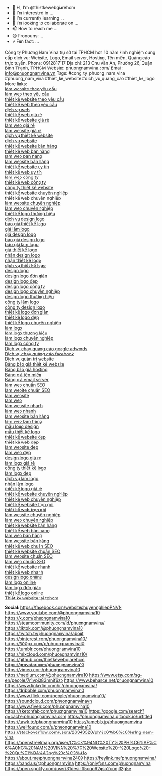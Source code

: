 - 👋 Hi, I’m @thietkewebgiarehcm
- 👀 I’m interested in ...
- 🌱 I’m currently learning ...
- 💞️ I’m looking to collaborate on ...
- 📫 How to reach me ...
- 😄 Pronouns: ...
- ⚡ Fun fact: ...

<!---
thietkewebgiarehcm/thietkewebgiarehcm is a ✨ special ✨ repository because its `README.md` (this file) appears on your GitHub profile.
You can click the Preview link to take a look at your changes.
--->
Công ty Phương Nam Vina trụ sở tại TPHCM hơn 10 năm kinh nghiệm cung cấp dịch vụ: Website, Logo, Email server, Hosting, Tên miền, Quảng cáo trực tuyến.
Phone: 0912817117
Địa chỉ: 213 Chu Văn An, Phường 26, Quận Bình Thạnh, TPHCM
Website: phuongnamvina.com/
Email: info@phuongnamvina.vn
Tags: #cong_ty_phuong_nam_vina #phuong_nam_vina #thiet_ke_website #dich_vu_quang_cao #thiet_ke_logo
More links:
<br><a href="https://phuongnamvina.com/thiet-ke-website-theo-yeu-cau.html">làm website theo yêu cầu</a>
<br><a href="https://phuongnamvina.com/thiet-ke-website-theo-yeu-cau.html">làm web theo yêu cầu</a>
<br><a href="https://phuongnamvina.com/thiet-ke-website-theo-yeu-cau.html">thiết kế website theo yêu cầu</a>
<br><a href="https://phuongnamvina.com/thiet-ke-website-theo-yeu-cau.html">thiết kế web theo yêu cầu</a>
<br><a href="https://phuongnamvina.com/thiet-ke-website-gia-re.html">dịch vụ web</a>
<br><a href="https://phuongnamvina.com/thiet-ke-website-gia-re.html">thiết kế web giá rẻ</a>
<br><a href="https://phuongnamvina.com/thiet-ke-website-gia-re.html">thiết kế website giá rẻ</a>
<br><a href="https://phuongnamvina.com/thiet-ke-website-gia-re.html">làm web giá rẻ</a>
<br><a href="https://phuongnamvina.com/thiet-ke-website-gia-re.html">làm website giá rẻ</a>
<br><a href="https://phuongnamvina.com/thiet-ke-website-gia-re.html">dịch vụ thiết kế website</a>
<br><a href="https://phuongnamvina.com/thiet-ke-website-gia-re.html">dịch vụ website</a>
<br><a href="https://phuongnamvina.com/thiet-ke-website-ban-hang.html">thiết kế website bán hàng</a>
<br><a href="https://phuongnamvina.com/thiet-ke-website-ban-hang.html">thiết kế web bán hàng</a>
<br><a href="https://phuongnamvina.com/thiet-ke-website-ban-hang.html">làm web bán hàng</a>
<br><a href="https://phuongnamvina.com/thiet-ke-website-ban-hang.html">làm website bán hàng</a>
<br><a href="https://phuongnamvina.com/kinh-nghiem-chon-cong-ty-thiet-ke-website.html">thiết kế website uy tín</a>
<br><a href="https://phuongnamvina.com/kinh-nghiem-chon-cong-ty-thiet-ke-website.html">thiết kế web uy tín</a>
<br><a href="https://phuongnamvina.com/kinh-nghiem-chon-cong-ty-thiet-ke-website.html">làm web công ty</a>
<br><a href="https://phuongnamvina.com/kinh-nghiem-chon-cong-ty-thiet-ke-website.html">thiết kế web công ty</a>
<br><a href="https://phuongnamvina.com/kinh-nghiem-chon-cong-ty-thiet-ke-website.html">công ty thiết kế website</a>
<br><a href="https://phuongnamvina.com/thiet-ke-website.html">thiết kế website chuyên nghiệp</a>
<br><a href="https://phuongnamvina.com/thiet-ke-website.html">thiết kế web chuyên nghiệp</a>
<br><a href="https://phuongnamvina.com/thiet-ke-website.html">làm website chuyên nghiệp</a>
<br><a href="https://phuongnamvina.com/thiet-ke-website.html">làm web chuyên nghiệp</a>
<br><a href="https://phuongnamvina.com/thiet-ke-logo.html">thiết kế logo thương hiệu</a>
<br><a href="https://phuongnamvina.com/thiet-ke-logo.html">dịch vụ design logo</a>
<br><a href="https://phuongnamvina.com/thiet-ke-logo.html">báo giá thiết kế logo</a>
<br><a href="https://phuongnamvina.com/thiet-ke-logo.html">giá làm logo</a>
<br><a href="https://phuongnamvina.com/thiet-ke-logo.html">giá design logo</a>
<br><a href="https://phuongnamvina.com/thiet-ke-logo.html">báo giá design logo</a>
<br><a href="https://phuongnamvina.com/thiet-ke-logo.html">báo giá làm logo</a>
<br><a href="https://phuongnamvina.com/thiet-ke-logo.html">giá thiết kế logo</a>
<br><a href="https://phuongnamvina.com/thiet-ke-logo.html">nhận design logo</a>
<br><a href="https://phuongnamvina.com/thiet-ke-logo.html">nhận thiết kế logo</a>
<br><a href="https://phuongnamvina.com/thiet-ke-logo.html">dịch vụ thiết kế logo</a>
<br><a href="https://phuongnamvina.com/thiet-ke-logo.html">design logo</a>
<br><a href="https://phuongnamvina.com/thiet-ke-logo.html">design logo đơn giản</a>
<br><a href="https://phuongnamvina.com/thiet-ke-logo.html">design logo đẹp</a>
<br><a href="https://phuongnamvina.com/thiet-ke-logo.html">design logo công ty</a>
<br><a href="https://phuongnamvina.com/thiet-ke-logo.html">design logo chuyên nghiệp</a>
<br><a href="https://phuongnamvina.com/thiet-ke-logo.html">design logo thương hiệu</a>
<br><a href="https://phuongnamvina.com/thiet-ke-logo.html">công ty làm logo</a>
<br><a href="https://phuongnamvina.com/thiet-ke-logo.html">công ty design logo</a>
<br><a href="https://phuongnamvina.com/thiet-ke-logo.html">thiết kế logo đơn giản</a>
<br><a href="https://phuongnamvina.com/thiet-ke-logo.html">thiết kế logo đẹp</a>
<br><a href="https://phuongnamvina.com/thiet-ke-logo.html">thiết kế logo chuyên nghiệp</a>
<br><a href="https://phuongnamvina.com/thiet-ke-logo.html">làm logo</a>
<br><a href="https://phuongnamvina.com/thiet-ke-logo.html">làm logo thương hiệu</a>
<br><a href="https://phuongnamvina.com/thiet-ke-logo.html">làm logo chuyên nghiệp</a>
<br><a href="https://phuongnamvina.com/thiet-ke-logo.html">làm logo công ty</a>
<br><a href="https://phuongnamvina.com/quang-cao-google-adwords.html">Dịch vụ chạy quảng cáo google adwords</a>
<br><a href="https://phuongnamvina.com/quang-cao-facebook.html">Dịch vụ chạy quảng cáo facebook</a>
<br><a href="https://phuongnamvina.com/quan-tri-website.html">Dịch vụ quản trị website</a>
<br><a href="https://phuongnamvina.com/bang-bao-gia-thiet-ke-website.html">Bảng báo giá thiết kế website</a>
<br><a href="https://phuongnamvina.com/bang-gia-hosting.html">Bảng báo giá hosting</a>
<br><a href="https://phuongnamvina.com/bang-gia-ten-mien.html">Bảng giá tên miền</a>
<br><a href="https://phuongnamvina.com/bang-gia-email-server.html">Bảng giá email server</a>
<br><a href="https://phuongnamvina.com/7-buoc-toi-uu-website-chuan-seo.html">làm web chuẩn SEO</a>
<br><a href="https://phuongnamvina.com/7-buoc-toi-uu-website-chuan-seo.html">làm webite chuẩn SEO</a>
<br><a href="https://phuongnamvina.com/cach-tao-trang-web.html">làm website</a>
<br><a href="https://phuongnamvina.com/cach-tao-trang-web.html">làm web</a>
<br><a href="https://phuongnamvina.com/cach-tao-trang-web.html">làm website nhanh</a>
<br><a href="https://phuongnamvina.com/cach-tao-trang-web.html">làm web nhanh</a>
<br><a href="https://phuongnamvina.com/cach-tao-trang-website-ban-hang-online.html">làm website bán hàng</a>
<br><a href="https://phuongnamvina.com/cach-tao-trang-website-ban-hang-online.html">làm web bán hàng</a>
<br><a href="https://phuongnamvina.com/cac-mau-logo-dep.html">mẫu logo design</a>
<br><a href="https://phuongnamvina.com/mau-logo-chu-dep.html">mẫu thiết kế logo</a>
<br><a href="https://phuongnamvina.com/mau-website.html">thiết kế website đẹp</a>
<br><a href="https://phuongnamvina.com/mau-website.html">thiết kế web đẹp</a>
<br><a href="https://phuongnamvina.com/mau-website.html">làm website đẹp</a>
<br><a href="https://phuongnamvina.com/mau-website.html">làm web đẹp</a>
<br><a href="https://phuongnamvina.com/thiet-ke-logo-can-tho.html">design logo giá rẻ</a>
<br><a href="https://phuongnamvina.com/thiet-ke-logo-can-tho.html">làm logo giá rẻ</a>
<br><a href="https://phuongnamvina.com/thiet-ke-logo-cong-ty-noi-that.html">công ty thiết kế logo</a>
<br><a href="https://phuongnamvina.com/thiet-ke-logo-dep.html">làm logo đẹp</a>
<br><a href="https://phuongnamvina.com/thiet-ke-logo-tai-tphcm.html">dịch vụ làm logo</a>
<br><a href="https://phuongnamvina.com/thiet-ke-logo-tai-tphcm.html">nhận làm logo</a>
<br><a href="https://phuongnamvina.com/thiet-ke-logo-tai-tphcm.html">thiết kế logo giá rẻ</a>
<br><a href="https://phuongnamvina.com/thiet-ke-website.html">thiết kế website chuyên nghiệp</a>
<br><a href="https://phuongnamvina.com/thiet-ke-website.html">thiết kế web chuyên nghiệp</a>
<br><a href="https://phuongnamvina.com/thiet-ke-website.html">thiết kế website trọn gói</a>
<br><a href="https://phuongnamvina.com/thiet-ke-website.html">thiết kế web trọn gói</a>
<br><a href="https://phuongnamvina.com/thiet-ke-website.html">làm website chuyên nghiệp</a>
<br><a href="https://phuongnamvina.com/thiet-ke-website.html">làm web chuyên nghiệp</a>
<br><a href="https://phuongnamvina.com/thiet-ke-website-ban-hang.html">thiết kế website bán hàng</a>
<br><a href="https://phuongnamvina.com/thiet-ke-website-ban-hang.html">thiết kế web bán hàng</a>
<br><a href="https://phuongnamvina.com/thiet-ke-website-ban-hang.html">làm web bán hàng</a>
<br><a href="https://phuongnamvina.com/thiet-ke-website-ban-hang.html">làm website bán hàng</a>
<br><a href="https://phuongnamvina.com/thiet-ke-website-chuan-seo-la-gi.html">thiết kế web chuẩn SEO</a>
<br><a href="https://phuongnamvina.com/thiet-ke-website-chuan-seo-la-gi.html">thiết kế website chuẩn SEO</a>
<br><a href="https://phuongnamvina.com/thiet-ke-website-chuan-seo-la-gi.html">làm website chuẩn SEO</a>
<br><a href="https://phuongnamvina.com/thiet-ke-website-chuan-seo-la-gi.html">làm web chuẩn SEO</a>
<br><a href="https://phuongnamvina.com/thiet-ke-website-nhanh.html">thiết kế website nhanh</a>
<br><a href="https://phuongnamvina.com/thiet-ke-website-nhanh.html">thiết kế web nhanh</a>
<br><a href="https://phuongnamvina.com/trang-web-thiet-ke-logo.html">design logo online</a>
<br><a href="https://phuongnamvina.com/trang-web-thiet-ke-logo.html">làm logo online</a>
<br><a href="https://phuongnamvina.com/trang-web-thiet-ke-logo.html">làm logo đơn giản</a>
<br><a href="https://phuongnamvina.com/trang-web-thiet-ke-logo.html">thiết kế logo online</a>
<br><a href="https://phuongnamvina.com/thiet-ke-website-tai-tphcm.html">Thiết kế website tại tphcm</a>

<strong>Social:</strong>
https://facebook.com/websitechuyennghiepPNVN
https://www.youtube.com/@phuongnamvina10
https://x.com/phuongnamvina10
https://steamcommunity.com/id/phuongnamvina/
https://tiktok.com/@phuongnamvina10
https://twitch.tv/phuongnamvina/about
https://pinterest.com/phuongnamvina10/
https://500px.com/p/phuongnamvina10
https://tumblr.com/phuongnamvina10
https://mixcloud.com/phuongnamvina10/
https://github.com/thietkewebgiarehcm
https://gravatar.com/phuongnamvina10
https://vimeo.com/phuongnamvina10
https://medium.com/@phuongnamvina10
https://www.etsy.com/sg-en/people/7r1vpi383mnif6zo
https://www.behance.net/phuongnamvina10
https://www.linkedin.com/in/phuongnamvina/
https://dribbble.com/phuongnamvina10
https://www.flickr.com/people/phuongnamvina10/
https://soundcloud.com/phuongnamvinavn
https://www.fiverr.com/phuongnamvina10
https://sketchfab.com/phuongnamvina10
https://google.com/search?q=cache:phuongnamvina.com
https://phuongnamvina.gitbook.io/untitled
https://tawk.to/phuongnamvina10
https://ameblo.jp/phuongnamvina
https://wellfound.com/u/phuongnamvina10
https://stackoverflow.com/users/26343320/ph%c6%b0%c6%a1ng-nam-vina
https://openstreetmap.org/user/C%C3%94NG%20TY%20PH%C6%AF%C6%A0NG%20NAM%20VINA%20%7C%20Website%20-%20Logo%20-%20Qu%E1%BA%A3ng%20c%C3%A1o
https://about.me/phuongnamvina2409
https://heylink.me/phuongnamvina/
https://band.us/@phuongnamvina
https://onlyfans.com/phuongnamvina
https://open.spotify.com/user/31desinfl5cqo62gso2conj32g5e
